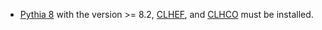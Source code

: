 * [Pythia 8](http://home.thep.lu.se/~torbjorn/Pythia.html) with the version >= 8.2, [CLHEF](https://github.com/cbpark/CLHEF), and [CLHCO](https://github.com/cbpark/CLHCO) must be installed.
